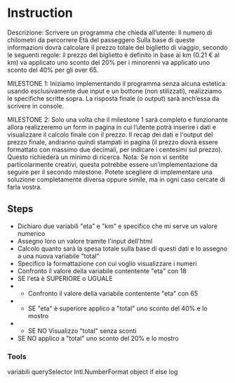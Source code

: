 # Instruction
Descrizione:
Scrivere un programma che chieda all’utente:
Il numero di chilometri da percorrere
Età del passeggero Sulla base di queste informazioni dovrà calcolare il prezzo totale del biglietto di viaggio, secondo le seguenti regole:
il prezzo del biglietto è definito in base ai km (0.21 € al km)
va applicato uno sconto del 20% per i minorenni
va applicato uno sconto del 40% per gli over 65.

MILESTONE 1:
Iniziamo implementando il programma senza alcuna estetica: usando esclusivamente due input e un bottone (non stilizzati), realizziamo le specifiche scritte sopra. La risposta finale (o output) sarà anch’essa da scrivere in console.

MILESTONE 2:
Solo una volta che il milestone 1 sarà completo e funzionante allora realizzeremo un form in pagina in cui l’utente potrà inserire i dati e visualizzare il calcolo finale con il prezzo. Il recap dei dati e l'output del prezzo finale, andranno quindi stampati in pagina (il prezzo dovrà essere formattato con massimo due decimali, per indicare i centesimi sul prezzo). Questo richiederà un minimo di ricerca.
Nota: Se non vi sentite particolarmente creativi, questa potrebbe essere un’implementazione da seguire per il secondo milestone. Potete scegliere di implementare una soluzione completamente diversa oppure simile, ma in ogni caso cercate di farla vostra.


## Steps
- Dichiaro due variabili "eta" e "km" e specifico che mi serve un valore numerico
- Assegno loro un valore tramite l'input dell'html
- Calcolo quanto sarà la spesa totale sulla base di questi dati e lo assegno a una nuova variabile "total"
- Specifico la formattazione con cui voglio visualizzare i numeri
- Confronto il valore della variabile contentente "eta" con 18
- SE l'età è SUPERIORE o UGUALE
- - Confronto il valore della variabile contentente "eta" con 65
- - SE "eta" è superiore applico a "total" uno sconto del 40% e lo mostro
- - SE NO Visualizzo "total" senza sconti
- SE NO applico a "total" uno sconto del 20% e lo mostro



### Tools
variabili
querySelector
Intl.NumberFormat object
if else
log